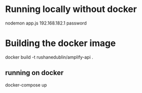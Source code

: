 
# Running locally without docker
nodemon app.js 192.168.182.1 password

# Building the docker image

docker build -t rushanedublin/amplify-api .

## running on docker

docker-compose up


